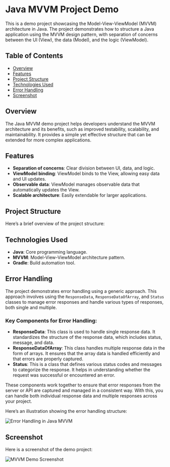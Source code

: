 # Java MVVM Project Demo

This is a demo project showcasing the Model-View-ViewModel (MVVM) architecture in Java. The project demonstrates how to structure a Java application using the MVVM design pattern, with separation of concerns between the UI (View), the data (Model), and the logic (ViewModel).

## Table of Contents
- [Overview](#overview)
- [Features](#features)
- [Project Structure](#project-structure)
- [Technologies Used](#technologies-used)
- [Error Handling](#error-handling)
- [Screenshot](#screenshot)

## Overview

The Java MVVM demo project helps developers understand the MVVM architecture and its benefits, such as improved testability, scalability, and maintainability. It provides a simple yet effective structure that can be extended for more complex applications.

## Features

- **Separation of concerns**: Clear division between UI, data, and logic.
- **ViewModel binding**: ViewModel binds to the View, allowing easy data and UI updates.
- **Observable data**: ViewModel manages observable data that automatically updates the View.
- **Scalable architecture**: Easily extendable for larger applications.

## Project Structure

Here’s a brief overview of the project structure:



## Technologies Used

- **Java**: Core programming language.
- **MVVM**: Model-View-ViewModel architecture pattern.
- **Gradle**: Build automation tool.

## Error Handling

The project demonstrates error handling using a generic approach. This approach involves using the `ResponseData`, `ResponseDataOfArray`, and `Status` classes to manage error responses and handle various types of responses, both single and multiple.

### Key Components for Error Handling:

- **ResponseData**: This class is used to handle single response data. It standardizes the structure of the response data, which includes status, message, and data.
- **ResponseDataOfArray**: This class handles multiple response data in the form of arrays. It ensures that the array data is handled efficiently and that errors are properly captured.
- **Status**: This is a class that defines various status codes and messages to categorize the response. It helps in understanding whether the request was successful or encountered an error.

These components work together to ensure that error responses from the server or API are captured and managed in a consistent way. With this, you can handle both individual response data and multiple responses across your project.

Here’s an illustration showing the error handling structure:

![Error Handling in Java MVVM](https://github.com/imandroiddeveloper/JavaMVVMDemo1/blob/master/img.png)

## Screenshot

Here is a screenshot of the demo project:

![MVVM Demo Screenshot](https://github.com/imandroiddeveloper/JavaMVVMDemo1/blob/master/Screenshot_20250107_183109.png)

